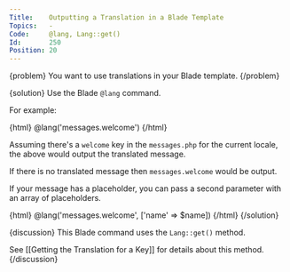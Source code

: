 ```yaml
---
Title:    Outputting a Translation in a Blade Template
Topics:   -
Code:     @lang, Lang::get()
Id:       250
Position: 20
---
```


{problem}
You want to use translations in your Blade template.
{/problem}

{solution}
Use the Blade `@lang` command.

For example:

{html}
@lang('messages.welcome')
{/html}

Assuming there's a `welcome` key in the `messages.php` for the current locale, the above would output the translated message.

If there is no translated message then `messages.welcome` would be output.

If your message has a placeholder, you can pass a second parameter with an array of placeholders.

{html}
@lang('messages.welcome', ['name' => $name])
{/html}
{/solution}

{discussion}
This Blade command uses the `Lang::get()` method.

See [[Getting the Translation for a Key]] for details about this method.
{/discussion}
